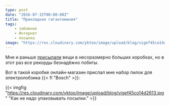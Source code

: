 ```yaml
---
type: post
date: "2016-07-15T00:00:00Z"
title: "Прикладная гигантомания"
tags:
    - забавное
    - Интернет
    - посылка
image: "https://res.cloudinary.com/yktoo/image/upload/blog/vigef45co14d2613.jpg"
---
```


Мне и раньше [присылали](0189) вещи в несоразмерно больших коробках, но в этот раз все рекорды безнадёжно побиты.

Вот в такой коробке онлайн-магазин прислал мне набор пилок для электролобзика {{< fl "Bosch" >}}:

<!--more-->

{{< imgfig "https://res.cloudinary.com/yktoo/image/upload/blog/vigef45co14d2613.jpg" "Как не надо упаковывать посылки." >}}
